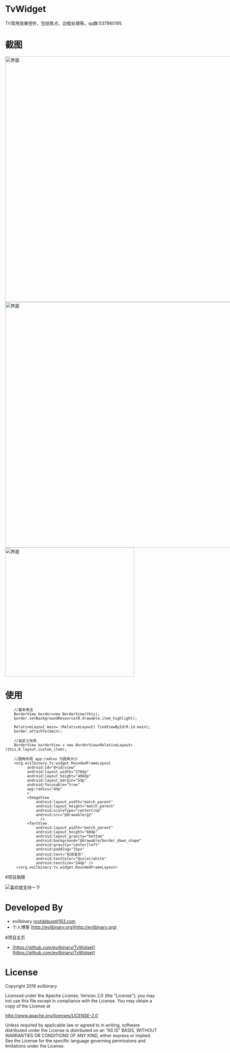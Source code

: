 # TvWidget

TV常用效果控件，包括焦点、边框处理等。qq群:537960195


# 截图

<img src="https://github.com/evilbinary/TvWidget/raw/master/data/device-shot1.png" alt="界面" style="max-width:800px;" width="800px" />

<img src="https://github.com/evilbinary/TvWidget/raw/master/data/device-shot2.png" alt="界面" style="max-width:800px;" width="800px" />

<img src="https://github.com/evilbinary/TvWidget/raw/master/data/demo1.gif" alt="界面" style="max-width:800px;" width="420px" />

# 使用

		//基本用法
		BorderView border=new BorderView(this);
        border.setBackgroundResource(R.drawable.item_highlight);

        RelativeLayout main= (RelativeLayout) findViewById(R.id.main);
        border.attachTo(main);
        
        //自定义布局        
        BorderView borderView = new BorderView<RelativeLayout>(this,R.layout.custom_item);

        //圆角布局 app:radius 为圆角大小
        <org.evilbinary.tv.widget.RoundedFrameLayout
              android:id="@+id/view"
              android:layout_width="270dp"
              android:layout_height="406dp"
              android:layout_margin="5dp"
              android:focusable="true"
              app:radius="4dp"
              >
              <ImageView
                  android:layout_width="match_parent"
                  android:layout_height="match_parent"
                  android:scaleType="centerCrop"
                  android:src="@drawable/g2"
                    />
              <TextView
                  android:layout_width="match_parent"
                  android:layout_height="60dp"
                  android:layout_gravity="bottom"
                  android:background="@drawable/border_down_shape"
                  android:gravity="center|left"
                  android:padding="15px"
                  android:text="在线音乐"
                  android:textColor="@color/white"
                  android:textSize="24dp" />
         </org.evilbinary.tv.widget.RoundedFrameLayout>
        
#项目捐赠

![喜欢就支持一下](https://github.com/evilbinary/myblog/raw/master/data/s.png)
# Developed By


* evilbinary <rootdebug@163.com> 
* 个人博客 [http://evilbinary.org](http://evilbinary.org)

#项目主页
* [https://github.com/evilbinary/TvWidget](https://github.com/evilbinary/TvWidget)

# License

Copyright 2016 evilbinary

Licensed under the Apache License, Version 2.0 (the "License");
you may not use this file except in compliance with the License.
You may obtain a copy of the License at

   http://www.apache.org/licenses/LICENSE-2.0

Unless required by applicable law or agreed to in writing, software
distributed under the License is distributed on an "AS IS" BASIS,
WITHOUT WARRANTIES OR CONDITIONS OF ANY KIND, either express or implied.
See the License for the specific language governing permissions and
limitations under the License.
